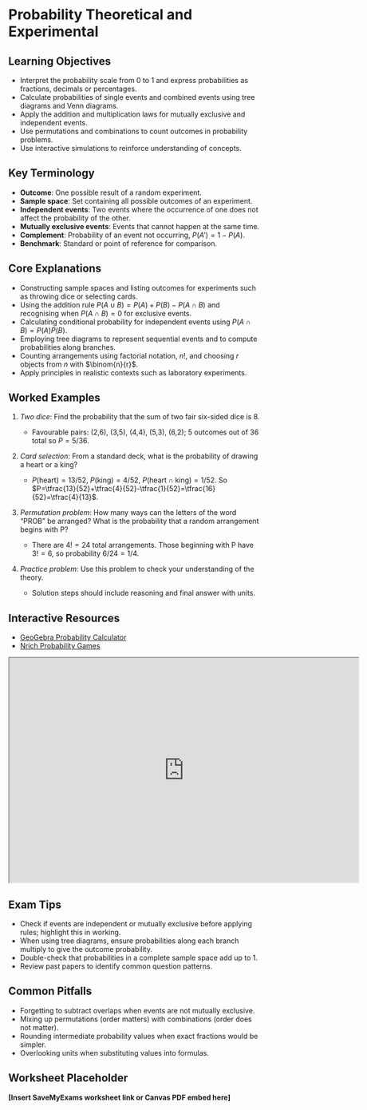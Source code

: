 # Probability Theoretical and Experimental

## Learning Objectives
- Interpret the probability scale from 0 to 1 and express probabilities as fractions, decimals or percentages.
- Calculate probabilities of single events and combined events using tree diagrams and Venn diagrams.
- Apply the addition and multiplication laws for mutually exclusive and independent events.
- Use permutations and combinations to count outcomes in probability problems.
- Use interactive simulations to reinforce understanding of concepts.

## Key Terminology
- **Outcome**: One possible result of a random experiment.
- **Sample space**: Set containing all possible outcomes of an experiment.
- **Independent events**: Two events where the occurrence of one does not affect the probability of the other.
- **Mutually exclusive events**: Events that cannot happen at the same time.
- **Complement**: Probability of an event not occurring, $P(A')=1-P(A)$.
- **Benchmark**: Standard or point of reference for comparison.

## Core Explanations
- Constructing sample spaces and listing outcomes for experiments such as throwing dice or selecting cards.
- Using the addition rule $P(A\cup B)=P(A)+P(B)-P(A\cap B)$ and recognising when $P(A\cap B)=0$ for exclusive events.
- Calculating conditional probability for independent events using $P(A\cap B)=P(A)P(B)$.
- Employing tree diagrams to represent sequential events and to compute probabilities along branches.
- Counting arrangements using factorial notation, $n!$, and choosing $r$ objects from $n$ with $\binom{n}{r}$.
- Apply principles in realistic contexts such as laboratory experiments.

## Worked Examples
1. *Two dice*: Find the probability that the sum of two fair six-sided dice is 8.
   - Favourable pairs: (2,6), (3,5), (4,4), (5,3), (6,2); 5 outcomes out of 36 total so $P=5/36$.
2. *Card selection*: From a standard deck, what is the probability of drawing a heart or a king?
   - $P(\text{heart})=13/52$, $P(\text{king})=4/52$, $P(\text{heart} \cap \text{king})=1/52$. So $P=\tfrac{13}{52}+\tfrac{4}{52}-\tfrac{1}{52}=\tfrac{16}{52}=\tfrac{4}{13}$.
3. *Permutation problem*: How many ways can the letters of the word “PROB” be arranged? What is the probability that a random arrangement begins with P?
   - There are $4!=24$ total arrangements. Those beginning with P have $3!=6$, so probability $6/24=1/4$.

4. *Practice problem*: Use this problem to check your understanding of the theory.
   - Solution steps should include reasoning and final answer with units.
## Interactive Resources
- [GeoGebra Probability Calculator](https://www.geogebra.org/m/hqrzmdnv)
- [Nrich Probability Games](https://nrich.maths.org/probability)
<iframe src="https://www.geogebra.org/material/iframe/id/urn8mkh4/width/700/height/450/border/888888/rc/false/ai/false/sdz/false" width="700" height="450" title="Interactive simulation" loading="lazy"></iframe>

## Exam Tips
- Check if events are independent or mutually exclusive before applying rules; highlight this in working.
- When using tree diagrams, ensure probabilities along each branch multiply to give the outcome probability.
- Double-check that probabilities in a complete sample space add up to 1.
- Review past papers to identify common question patterns.

## Common Pitfalls
- Forgetting to subtract overlaps when events are not mutually exclusive.
- Mixing up permutations (order matters) with combinations (order does not matter).
- Rounding intermediate probability values when exact fractions would be simpler.
- Overlooking units when substituting values into formulas.

## Worksheet Placeholder
**[Insert SaveMyExams worksheet link or Canvas PDF embed here]**
